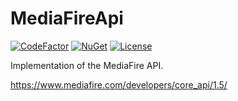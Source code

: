 # MediaFireApi
[![CodeFactor](https://www.codefactor.io/repository/github/sakya/cmdlineargsparser/badge)](https://www.codefactor.io/repository/github/sakya/mediafireapi)
[![NuGet](https://img.shields.io/nuget/v/mediafireapi.svg)](https://www.nuget.org/packages/mediafireapi/)
[![License](https://img.shields.io/github/license/sakya/mediafireapi)](https://github.com/sakya/cmdlineargsparser/blob/master/LICENSE)

Implementation of the MediaFire API.

https://www.mediafire.com/developers/core_api/1.5/